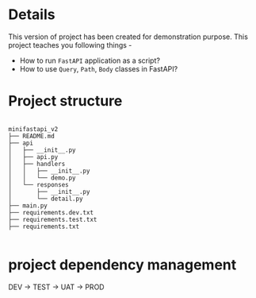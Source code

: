 # Details

This version of project has been created for demonstration purpose.
This project teaches you following things - 

- How to run `FastAPI` application as a script?
- How to use `Query`, `Path`, `Body` classes in FastAPI?


# Project structure

```

minifastapi_v2
├── README.md
├── api
│   ├── __init__.py
│   ├── api.py
│   ├── handlers
│   │   ├── __init__.py
│   │   └── demo.py
│   └── responses
│       ├── __init__.py
│       └── detail.py
├── main.py
├── requirements.dev.txt
├── requirements.test.txt
├── requirements.txt


```


# project dependency management

DEV -> TEST -> UAT -> PROD